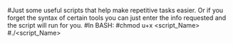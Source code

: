 #Just some useful scripts that help make repetitive tasks easier. Or if you forget the syntax of certain tools you can just enter the info requested and the script will run for you.
#In BASH:
#chmod u+x <script_Name>
#./<script_Name>
